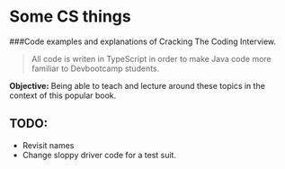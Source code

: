 # Some CS things

###Code examples and explanations of Cracking The Coding Interview.

> All code is writen in TypeScript in order to make Java code more familiar to Devbootcamp students.

**Objective:**
Being able to teach and lecture around these topics in the context of this popular book.

## TODO:
* Revisit names
* Change sloppy driver code for a test suit.